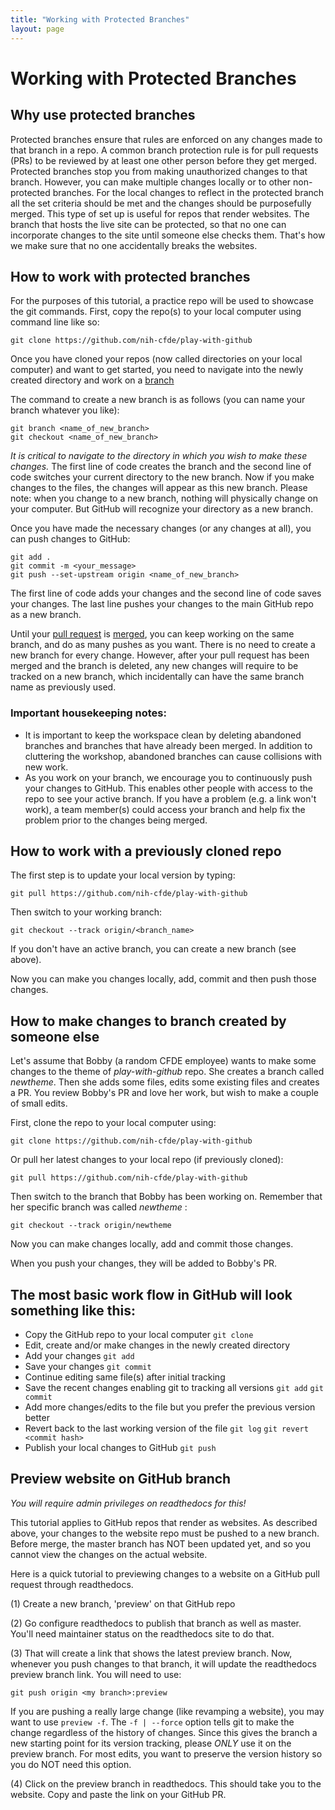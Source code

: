 ```yaml
---
title: "Working with Protected Branches"
layout: page
---
```


Working with Protected Branches
============================

Why use protected branches
--------------------------

Protected branches ensure that rules are enforced on any changes made to
that branch in a repo. A common branch protection rule is for pull requests (PRs) to be reviewed
by at least one other person before they get merged. Protected branches stop you
from making unauthorized changes to that branch. However, you can make multiple changes locally or to other non-protected branches. For the local changes to reflect in the protected branch all the set criteria should be met and the changes should be purposefully merged.
This type of set up is useful for repos that render websites. The branch that hosts
the live site can be protected, so that no one can incorporate changes to the
site until someone else checks them. That's how we make sure that no one
accidentally breaks the websites.

How to work with protected branches
-----------------------------------

For the purposes of this tutorial, a practice repo will be used to showcase the git commands. First, copy the repo(s) to your local computer using command line like so:

    git clone https://github.com/nih-cfde/play-with-github

Once you have cloned your repos (now called directories on your local
computer) and want to get started, you need to navigate into the newly created directory and
work on a
[branch](https://github.com/nih-cfde/organization/blob/master/GitHubUsage.md#definitions)

The command to create a new branch is as follows (you can name your
branch whatever you like):

    git branch <name_of_new_branch>
    git checkout <name_of_new_branch>

*It is critical to navigate to the directory in which you wish
to make these changes.* The first line of code creates the branch and
the second line of code switches your current directory to the new
branch. Now if you make changes to the files, the changes will appear as
this new branch. Please note: when you change to a new branch, nothing
will physically change on your computer. But GitHub will recognize your directory as a new branch.

Once you have made the necessary changes (or any changes at all), you
can push changes to GitHub:

    git add .
    git commit -m <your_message>
    git push --set-upstream origin <name_of_new_branch>

The first line of code adds your changes and the second line of code
saves your changes. The last line pushes your changes to the main GitHub
repo as a new branch.

Until your [pull request](https://github.com/nih-cfde/organization/blob/master/GitHubUsage.md#definitions)
is [merged](https://github.com/nih-cfde/organization/blob/master/GitHubUsage.md#merging-pull-requests),
you can keep working on the same branch, and do as many pushes as you
want. There is no need to create a new branch for every change. However, after your pull request has been merged and the branch is deleted, any new changes will require to be tracked on a new branch, which incidentally can have the same branch name as previously used.

### Important housekeeping notes:

-   It is important to keep the workspace clean by deleting abandoned
    branches and branches that have already been merged. In addition to
    cluttering the workshop, abandoned branches can cause collisions
    with new work.
-   As you work on your branch, we encourage you to continuously push your changes to
    GitHub. This enables other people with access to the repo to see your active branch. If you have a problem (e.g. a link won't work), a team member(s) could access your branch and help fix the problem prior to the changes being merged.

How to work with a previously cloned repo
-----------------------------------------

The first step is to update your local version by typing:

    git pull https://github.com/nih-cfde/play-with-github

Then switch to your working branch:

    git checkout --track origin/<branch_name>

If you don't have an active branch, you can create a new branch (see
above).

Now you can make you changes locally, add, commit and then push those
changes.

How to make changes to branch created by someone else
---------------------------------------------

Let's assume that Bobby (a random CFDE employee) wants to make some
changes to the theme of *play-with-github* repo. She creates a branch called
*newtheme*. Then she adds some files, edits some existing files and
creates a PR. You review Bobby's PR and love her work,
but wish to make a couple of small edits.

First, clone the repo to your local computer using:

    git clone https://github.com/nih-cfde/play-with-github

Or pull her latest changes to your local repo (if previously cloned):

    git pull https://github.com/nih-cfde/play-with-github

Then switch to the branch that Bobby has been working on. Remember that
her specific branch was called *newtheme* :

    git checkout --track origin/newtheme

Now you can make changes locally, add and commit those changes.

When you push your changes, they will be added to Bobby's PR.

The most basic work flow in GitHub will look something like this:
-----------------------------------------------------------------

-   Copy the GitHub repo to your local computer `git clone`
-   Edit, create and/or make changes in the newly created directory
-   Add your changes `git add`
-   Save your changes `git commit`
-   Continue editing same file(s) after initial tracking
-   Save the recent changes enabling git to tracking all versions `git add` `git commit`
-   Add more changes/edits to the file but you prefer the previous version better
-   Revert back to the last working version of the file `git log` `git revert <commit hash>`
-   Publish your local changes to GitHub `git push`

Preview website on GitHub branch
--------------------------------

*You will require admin privileges on readthedocs for this!*

This tutorial applies to GitHub repos that render as websites. As
described above, your changes to the website repo must be pushed to a
new branch. Before merge, the master branch has NOT been updated yet,
and so you cannot view the changes on the actual website. 

Here is a quick tutorial to previewing changes to a website on a GitHub
pull request through readthedocs.

(1) Create a new branch, 'preview' on that GitHub repo

(2) Go configure readthedocs to publish that branch as well as master.
    You'll need maintainer status on the readthedocs site to do that.

(3) That will create a link that shows the latest preview branch. Now,
    whenever you push changes to that branch, it will update the
    readthedocs preview branch link. You will need to use:

<!-- -->

    git push origin <my branch>:preview

If you are pushing a really large change (like revamping a website), you may want to use `preview -f`. The `-f | --force` option
tells git to make the change regardless of the history of changes. Since this gives the branch a new starting point
for its version tracking, please *ONLY* use it on the preview branch. For most edits, you want to preserve the version history
so you do NOT need this option.

(4) Click on the preview branch in readthedocs. This should take you to
    the website. Copy and paste the link on your GitHub PR.
